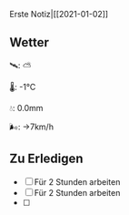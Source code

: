 Erste Notiz|[[2021-01-02]]

## Wetter

🛰: ⛅️

🌡: -1°C

💧: 0.0mm

🌬: →7km/h

## Zu Erledigen

- [ ] Für 2 Stunden arbeiten
- [ ] Für 2 Stunden arbeiten
- [ ] 